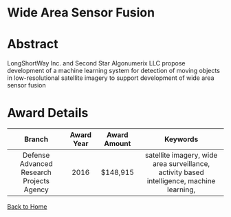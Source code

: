 
Wide Area Sensor Fusion
=======================

# Abstract


LongShortWay Inc. and Second Star Algonumerix LLC propose development of a machine learning system for detection of moving objects in low-resolutional satellite imagery to support development of wide area sensor fusion  

# Award Details

|Branch|Award Year|Award Amount|Keywords|
| :---: | :---: | :---: | :---: |
|Defense Advanced Research Projects Agency|2016|$148,915|satellite imagery, wide area surveillance, activity based intelligence, machine learning, |
  
  


[Back to Home](https://github.com/chrischow/dod_sbir_awards/Reports/CC/#1190)